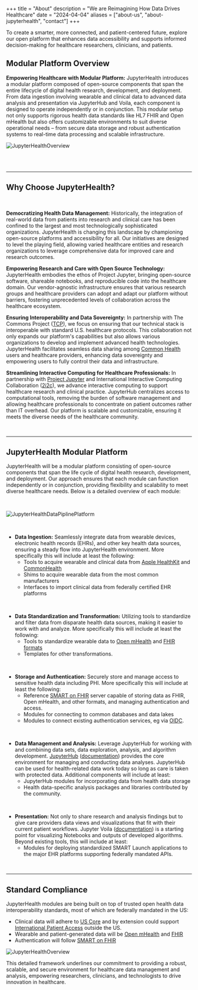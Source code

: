 +++
title = "About"
description = "We are Reimagining How Data Drives Healthcare"
date = "2024-04-04"
aliases = ["about-us", "about-jupyterhealth", "contact"]
+++

<!-- <p style="text-align: center; font-weight: 500; font-size: 36px">We Are Reimagining How Data Drives Healthcare.</p>  -->


To create a smarter, more connected, and patient-centered future, explore our open platform that enhances data accessibility and supports informed decision-making for healthcare researchers, clinicians, and patients.

<!-- [Go to Modular Section](#modular-platform) -->


## **Modular Platform Overview**
**Empowering Healthcare with Modular Platform:**
JupyterHealth introduces a modular platform composed of open-source components that span the entire lifecycle of digital health research, development, and deployment. From data ingestion involving wearable and clinical data to advanced data analysis and presentation via JupyterHub and Voila, each component is designed to operate independently or in conjunction. This modular setup not only supports rigorous health data standards like HL7 FHIR and Open mHealth but also offers customizable environments to suit diverse operational needs – from secure data storage and robust authentication systems to real-time data processing and scalable infrastructure.  

![JupyterHealthOverview](/images/JupyterHealthDiagram100.png)

<!-- {{< adding-diagram id="cta" image="images/JupyterHealthDiagram100.png" >}} -->

<br>
<br>

---

## **Why Choose JupyterHealth?**
<br>

**Democratizing Health Data Management:** Historically, the integration of real-world data from patients into research and clinical care has been confined to the largest and most technologically sophisticated organizations. JupyterHealth is changing this landscape by championing open-source platforms and accessibility for all. Our initiatives are designed to level the playing field, allowing varied healthcare entities and research organizations to leverage comprehensive data for improved care and research outcomes.

**Empowering Research and Care with Open Source Technology:** JupyterHealth embodies the ethos of Project Jupyter, bringing open-source software, shareable notebooks, and reproducible code into the healthcare domain. Our vendor-agnostic infrastructure ensures that various research groups and healthcare providers can adopt and adapt our platform without barriers, fostering unprecedented levels of collaboration across the healthcare ecosystem.

**Ensuring Interoperability and Data Sovereignty:**
In partnership with The Commons Project ([TCP](https://www.thecommonsproject.org/)), we focus on ensuring that our technical stack is interoperable with standard U.S. healthcare protocols. This collaboration not only expands our platform's capabilities but also allows various organizations to develop and implement advanced health technologies. JupyterHealth facilitates seamless data sharing among [Common Health](https://www.commonhealth.org/) users and healthcare providers, enhancing data sovereignty and empowering users to fully control their data and infrastructure.

**Streamlining Interactive Computing for Healthcare Professionals:**
In partnership with [Project Jupyter](https://jupyter.org/) and International Interactive Computing Collaboration ([2i2c](https://2i2c.org/)), we advance interactive computing to support healthcare research and clinical practice. JupyterHub centralizes access to computational tools, removing the burden of software management and allowing healthcare professionals to concentrate on patient outcomes rather than IT overhead. Our platform is scalable and customizable, ensuring it meets the diverse needs of the healthcare community.

<br>

---
<h2 id="modular-platform"></h2>

## **JupyterHealth Modular Platform**
JupyterHealth will be a modular platform consisting of open-source components that span the life cycle of digital health research, development, and deployment. Our approach ensures that each module can function independently or in conjunction, providing flexibility and scalability to meet diverse healthcare needs.  Below is a detailed overview of each module:

<br>

![JupyterHealthDataPiplinePlatform](/images/JupyterHealthDataPlatform100.png)

<br>

* **Data Ingestion:** Seamlessly integrate data from wearable devices, electronic health records (EHRs), and other key health data sources, ensuring a steady flow into JupyterHealth environment. More specifically this will include at least the following:
	* Tools to acquire wearable and clinical data from [Apple HealthKit](https://developer.apple.com/documentation/healthkit) and [CommonHealth](https://www.commonhealth.org/developers)
	* Shims to acquire wearable data from the most common manufacturers
	* Interfaces to import clinical data from federally certified EHR platforms 

<br>

* **Data Standardization and Transformation:** Utilizing tools to standardize and filter data from disparate health data sources, making it easier to work with and analyze. More specifically this will include at least the following: 
	* Tools to standardize wearable data to [Open mHealth](https://www.openmhealth.org/documentation/#/overview/get-started) and [FHIR formats](https://build.fhir.org/ig/HL7/cimi-vital-signs/)
	* Templates for other transformations.

<br>

* **Storage and Authentication:** Securely store and manage access to sensitive health data including PHI. More specifically this will include at least the following:
	* Reference [SMART on FHIR](https://docs.smarthealthit.org) server capable of storing data as FHIR, Open mHealth, and other formats, and managing authentication and access.
	* Modules for connecting to common databases and data lakes
	* Modules to connect existing authentication services, eg via [OIDC](https://openid.net/developers/how-connect-works/).

<br> 

* **Data Management and Analysis:** Leverage JupyterHub for working with and combining data sets, data exploration, analysis, and algorithm development. [JupyterHub](https://jupyter.org/hub) ([documentation](https://jupyterhub.readthedocs.io/en/latest/)) provides the core environment for managing and conducting data analyses. JupyterHub can be used for health-related data work today so long as care is taken with protected data. Additional components will include at least:
	* JupyterHub modules for incorporating data from health data storage
	* Health data-specific analysis packages and libraries contributed by the community.

<br> 

* **Presentation:** Not only to share research and analysis findings but to give care providers data views and visualizations that fit with their current patient workflows. Jupyter Voila ([documentation](https://voila.readthedocs.io/en/stable/)) is a starting point for visualizing Notebooks and outputs of developed algorithms.  Beyond existing tools, this will include at least:
	* Modules for deploying standardized SMART Launch applications to the major EHR platforms supporting federally mandated APIs.

<br>

---

## **Standard Compliance** 

JupyterHealth modules are being built on top of trusted open health data interoperability standards, most of which are federally mandated in the US:
* Clinical data will adhere to [US Core](https://www.hl7.org/fhir/us/core/) and by extension could support [International Patient Access](https://build.fhir.org/ig/HL7/fhir-ipa/) outside the US.
* Wearable and patient-generated data will be [Open mHealth](https://www.openmhealth.org/documentation/#/overview/get-started) and [FHIR](https://build.fhir.org/ig/HL7/cimi-vital-signs/)
* Authentication will follow [SMART on FHIR](https://docs.smarthealthit.org)

![JupyterHealthOverview](/images/JupyterHealthOverview100.png)

This detailed framework underlines our commitment to providing a robust, scalable, and secure environment for healthcare data management and analysis, empowering researchers, clinicians, and technologists to drive innovation in healthcare. 



<!-- ---

## **Implementing JupyterHealth**
For detailed instructions on how to integrate and utilize the JupyterHealth platform within your organization, please visit our [documentation](https://jupyterhealth.github.io/software-documentation/). Our step-by-step guide provides all the necessary information to get you started smoothly and efficiently.


--- 

## **Join Our Community**
Become part of the JupyterHealth community to learn, share, and contribute to the development of our technologies. Engage with us on[GitHub](https://github.com/jupyterhealth) to contribute to the project, find support and collaborate with like-minded professionals across the globe. Your involvement can help shape the future of healthcare technology. -->



